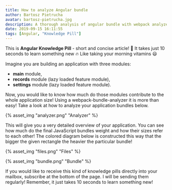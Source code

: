 ```yaml
---
title: How to analyze Angular bundle
author: Bartosz Pietrucha
avatar: bartosz-pietrucha.jpg
description: A thorough analysis of angular bundle with webpack analyzer to better understand what's the weight of specific parts in the application.
date: 2019-09-15 16:11:55
tags: [Angular, "Knowledge Pill"]
---
```

This is **Angular Knowledge Pill** - short and concise article! 💊
It takes just 10 seconds to learn something new 🔥
Like taking your morning vitamins 😃

Imagine you are building an application with three modules:
- **main** module,
- **records** module (lazy loaded feature module),
- **settings** module (lazy loaded feature module).

Now, you would like to know how much do those modules contribute to the whole application size! Using a webpack-bundle-analyzer it is more than easy! Take a look at how to analyze your application bundles below.

{% asset_img "analyzer.png" "Analyzer" %}

This will give you a very detailed overview of your application. You can see how much do the final JavaScript bundles weight and how their sizes refer to each other! The colored diagram below is constructed this way that the bigger the given rectangle the heavier the particular bundle!

{% asset_img "files.png" "Files" %}

{% asset_img "bundle.png" "Bundle" %}

If you would like to receive this kind of knowledge pills directly into your mailbox, subscribe at the bottom of the page. I will be sending them regularly! Remember, it just takes 10 seconds to learn something new!
